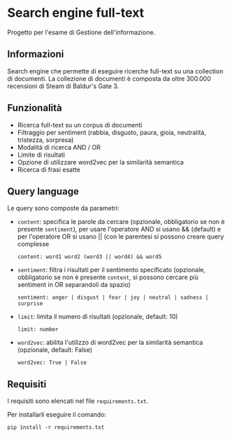 # Search engine full-text
Progetto per l'esame di Gestione dell'informazione.

## Informazioni

Search engine che permette di eseguire ricerche full-text su una collection di documenti.
La collezione di documenti è composta da oltre 300.000 recensioni di Steam di Baldur's Gate 3.

## Funzionalità

* Ricerca full-text su un corpus di documenti
* Filtraggio per sentiment (rabbia, disgusto, paura, gioia, neutralità, tristezza, sorpresa)
* Modalità di ricerca AND / OR
* Limite di risultati
* Opzione di utilizzare word2vec per la similarità semantica
* Ricerca di frasi esatte


## Query language

Le query sono composte da parametri:

* `content`: specifica le parole da cercare (opzionale, obbligatorio se non è presente `sentiment`),
   per usare l'operatore AND si usano && (default) e per l'operatore OR si usano || (con le parentesi si possono creare query complesse
    ```
    content: word1 word2 (word3 || word4) && word5
    ```
* `sentiment`: filtra i risultati per il sentimento specificato (opzionale, obbligatorio se non è presente `content`, si possono cercare più sentiment in OR separandoli da spazio)
    ```
    sentiment: anger | disgust | fear | joy | neutral | sadness | surprise
    ```
* `limit`: limita il numero di risultati (opzionale, default: 10)
    ```
    limit: number
    ```
* `word2vec`: abilita l'utilizzo di word2vec per la similarità semantica (opzionale, default: False)
    ```
    word2vec: True | False
    ```
  
## Requisiti

I requisiti sono elencati nel file `requirements.txt`.

Per installarli eseguire il comando:

```
pip install -r requirements.txt
```
